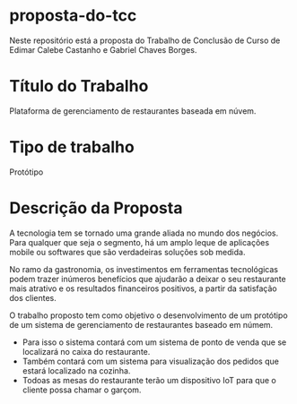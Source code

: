 # proposta-do-tcc

Neste repositório está a proposta do Trabalho de Conclusão de Curso de Edimar Calebe Castanho e Gabriel Chaves Borges.

# Título do Trabalho

Plataforma de gerenciamento de restaurantes baseada em núvem.

# Tipo de trabalho

Protótipo

# Descrição da Proposta

A tecnologia tem se tornado uma grande aliada no mundo dos negócios. Para qualquer que seja o segmento, há um amplo leque de aplicações mobile ou softwares que são verdadeiras soluções sob medida.

No ramo da gastronomia, os investimentos em ferramentas tecnológicas podem trazer inúmeros benefícios que ajudarão a deixar o seu restaurante mais atrativo e os resultados financeiros positivos, a partir da satisfação dos clientes.

O trabalho proposto tem como objetivo o desenvolvimento de um protótipo de um sistema de gerenciamento de restaurantes baseado em númem. 

* Para isso o sistema contará com um sistema de ponto de venda que se localizará no caixa do restaurante. 
* Também contará com um sistema para visualização dos pedidos que estará localizado na cozinha. 
* Todoas as mesas do restaurante terão um dispositivo IoT para que o cliente possa chamar o garçom.
